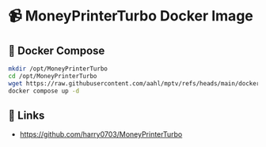 # 📹 MoneyPrinterTurbo Docker Image

## 🐳 Docker Compose
```bash
mkdir /opt/MoneyPrinterTurbo
cd /opt/MoneyPrinterTurbo
wget https://raw.githubusercontent.com/aahl/mptv/refs/heads/main/docker-compose.yml
docker compose up -d
```

## 🔗 Links
- https://github.com/harry0703/MoneyPrinterTurbo
